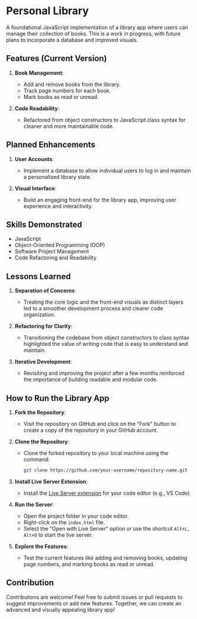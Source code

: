 # Personal Library

A foundational JavaScript implementation of a library app where users can manage their collection of books. This is a work in progress, with future plans to incorporate a database and improved visuals.

## Features (Current Version)

1. **Book Management**:
   - Add and remove books from the library.
   - Track page numbers for each book.
   - Mark books as read or unread.

2. **Code Readability**:
   - Refactored from object constructors to JavaScript class syntax for cleaner and more maintainable code.

## Planned Enhancements

1. **User Accounts**:
   - Implement a database to allow individual users to log in and maintain a personalized library state.

2. **Visual Interface**:
   - Build an engaging front-end for the library app, improving user experience and interactivity.

## Skills Demonstrated

- JavaScript
- Object-Oriented Programming (OOP)
- Software Project Management
- Code Refactoring and Readability

## Lessons Learned

1. **Separation of Concerns**:
   - Treating the core logic and the front-end visuals as distinct layers led to a smoother development process and clearer code organization.

2. **Refactoring for Clarity**:
   - Transitioning the codebase from object constructors to class syntax highlighted the value of writing code that is easy to understand and maintain.

3. **Iterative Development**:
   - Revisiting and improving the project after a few months reinforced the importance of building readable and modular code.

## How to Run the Library App

1. **Fork the Repository**:
   - Visit the repository on GitHub and click on the "Fork" button to create a copy of the repository in your GitHub account.

2. **Clone the Repository**:
   - Clone the forked repository to your local machine using the command:
     ```bash
     git clone https://github.com/your-username/repository-name.git
     ```

3. **Install Live Server Extension**:
   - Install the [Live Server extension](https://marketplace.visualstudio.com/items?itemName=ritwickdey.LiveServer) for your code editor (e.g., VS Code).

4. **Run the Server**:
   - Open the project folder in your code editor.
   - Right-click on the `index.html` file.
   - Select the "Open with Live Server" option or use the shortcut `Alt+L, Alt+O` to start the live server.

5. **Explore the Features**:
   - Test the current features like adding and removing books, updating page numbers, and marking books as read or unread.

## Contribution

Contributions are welcome! Feel free to submit issues or pull requests to suggest improvements or add new features. Together, we can create an advanced and visually appealing library app!

